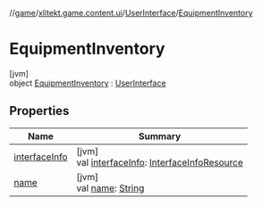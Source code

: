 //[game](../../../../index.md)/[xlitekt.game.content.ui](../../index.md)/[UserInterface](../index.md)/[EquipmentInventory](index.md)

# EquipmentInventory

[jvm]\
object [EquipmentInventory](index.md) : [UserInterface](../index.md)

## Properties

| Name | Summary |
|---|---|
| [interfaceInfo](../interface-info.md) | [jvm]<br>val [interfaceInfo](../interface-info.md): [InterfaceInfoResource](../../../../../shared/shared/xlitekt.shared.resource/-interface-info-resource/index.md) |
| [name](../name.md) | [jvm]<br>val [name](../name.md): [String](https://kotlinlang.org/api/latest/jvm/stdlib/kotlin/-string/index.html) |
